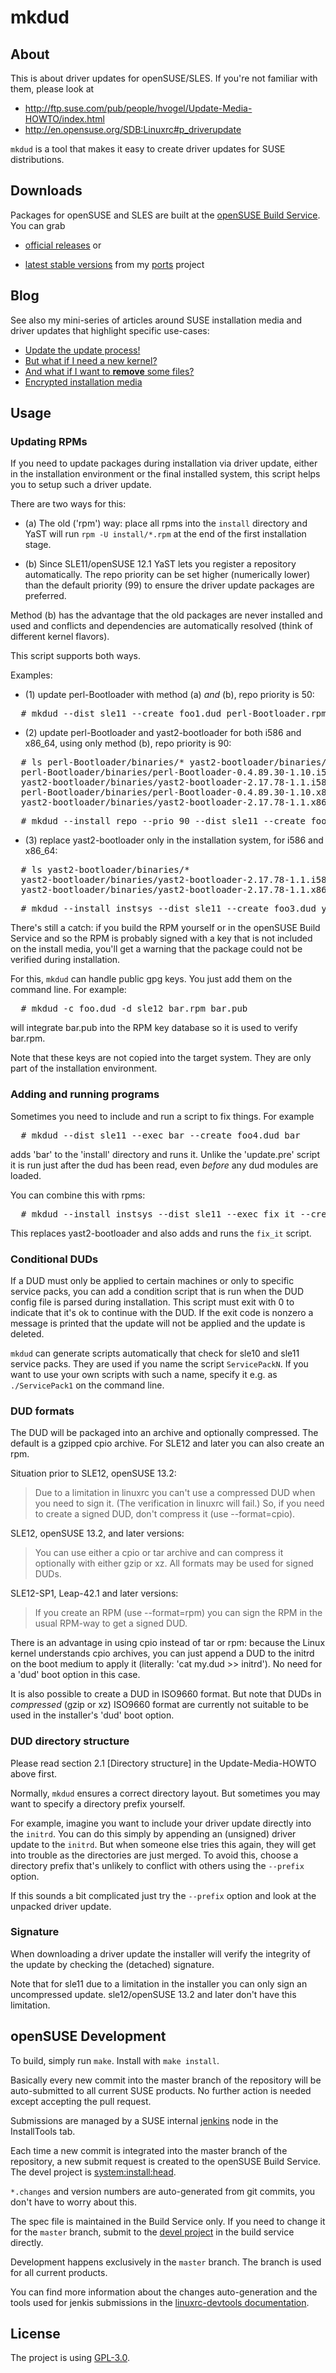 # mkdud

## About

This is about driver updates for openSUSE/SLES. If you're not familiar with them, please look at
- http://ftp.suse.com/pub/people/hvogel/Update-Media-HOWTO/index.html
- http://en.opensuse.org/SDB:Linuxrc#p_driverupdate

`mkdud` is a tool that makes it easy to create driver updates for SUSE distributions.

## Downloads

Packages for openSUSE and SLES are built at the [openSUSE Build Service](https://build.opensuse.org). You can grab

- [official releases](https://software.opensuse.org/package/mkdud) or

- [latest stable versions](https://software.opensuse.org/download/package?project=home:snwint:ports&package=mkdud)
  from my [ports](https://build.opensuse.org/package/show/home:snwint:ports/mkdud) project

## Blog

See also my mini-series of articles around SUSE installation media and driver updates that highlight specific use-cases:

- [Update the update process!](https://lizards.opensuse.org/2017/02/16/fun-things-to-do-with-driver-updates)
- [But what if I need a new kernel?](https://lizards.opensuse.org/2017/03/16/fun-things-to-do-with-driver-updates-2)
- [And what if I want to **remove** some files?](https://lizards.opensuse.org/2017/04/25/fun-things-to-do-with-driver-updates-3)
- [Encrypted installation media](https://lizards.opensuse.org/2017/11/17/encrypted-installation-media)

## Usage

### Updating RPMs

If you need to update packages during installation via driver update, either
in the installation environment or the final installed system, this script
helps you to setup such a driver update.

There are two ways for this:

* (a) The old ('rpm') way: place all rpms into the `install` directory and YaST
  will run `rpm -U install/*.rpm` at the end of the first installation stage.

* (b) Since SLE11/openSUSE 12.1 YaST lets you register a repository automatically.
  The repo priority can be set higher (numerically lower) than the default
  priority (99) to ensure the driver update packages are preferred.

Method (b) has the advantage that the old packages are never installed and
used and conflicts and dependencies are automatically resolved (think of
different kernel flavors).

This script supports both ways.

Examples:

* (1) update perl-Bootloader with method (a) _and_ (b), repo priority is 50:

<pre>
  # mkdud --dist sle11 --create foo1.dud perl-Bootloader.rpm
</pre>

* (2) update perl-Bootloader and yast2-bootloader for both i586 and x86_64, using
  only method (b), repo priority is 90:

<pre>
  # ls perl-Bootloader/binaries/* yast2-bootloader/binaries/*
  perl-Bootloader/binaries/perl-Bootloader-0.4.89.30-1.10.i586.rpm
  yast2-bootloader/binaries/yast2-bootloader-2.17.78-1.1.i586.rpm
  perl-Bootloader/binaries/perl-Bootloader-0.4.89.30-1.10.x86_64.rpm
  yast2-bootloader/binaries/yast2-bootloader-2.17.78-1.1.x86_64.rpm
</pre>

<pre>
  # mkdud --install repo --prio 90 --dist sle11 --create foo2.dud perl-Bootloader/binaries/* yast2-bootloader/binaries/*
</pre>


* (3) replace yast2-bootloader only in the installation system, for i586 and x86_64:

<pre>
  # ls yast2-bootloader/binaries/*
  yast2-bootloader/binaries/yast2-bootloader-2.17.78-1.1.i586.rpm
  yast2-bootloader/binaries/yast2-bootloader-2.17.78-1.1.x86_64.rpm
</pre>

<pre>
  # mkdud --install instsys --dist sle11 --create foo3.dud yast2-bootloader/binaries/*
</pre>

There's still a catch: if you build the RPM yourself or in the openSUSE
Build Service and so the RPM is probably signed with a key that is not included on the
install media, you'll get a warning that the package could not be verified
during installation.

For this, `mkdud` can handle public gpg keys. You just add them on the command
line. For example:

<pre>
  # mkdud -c foo.dud -d sle12 bar.rpm bar.pub
</pre>

will integrate bar.pub into the RPM key database so it is used to verify
bar.rpm.

Note that these keys are not copied into the target system. They are only
part of the installation environment.

### Adding and running programs

Sometimes you need to include and run a script to fix things. For example

<pre>
  # mkdud --dist sle11 --exec bar --create foo4.dud bar
</pre>

adds 'bar' to the 'install' directory and runs it. Unlike the 'update.pre'
script it is run just after the dud has been read, even _before_ any dud
modules are loaded.

You can combine this with rpms:

<pre>
  # mkdud --install instsys --dist sle11 --exec fix_it --create foo5.dud yast2-bootloader/binaries/* fix_it
</pre>

This replaces yast2-bootloader and also adds and runs the `fix_it` script.

### Conditional DUDs

If a DUD must only be applied to certain machines or only to specific
service packs, you can add a condition script that is run when the DUD
config file is parsed during installation. This script must exit with 0 to
indicate that it's ok to continue with the DUD. If the exit code is nonzero
a message is printed that the update will not be applied and the update is
deleted.

`mkdud` can generate scripts automatically that check for sle10 and sle11
service packs. They are used if you name the script `ServicePackN`. If you
want to use your own scripts with such a name, specify it e.g. as
`./ServicePack1` on the command line.

### DUD formats

The DUD will be packaged into an archive and optionally compressed. The
default is a gzipped cpio archive. For SLE12 and later you can also
create an rpm.

Situation prior to SLE12, openSUSE 13.2:

> Due to a limitation in linuxrc you can't use a compressed DUD when you
> need to sign it. (The verification in linuxrc will fail.) So, if you need
> to create a signed DUD, don't compress it (use --format=cpio).

SLE12, openSUSE 13.2, and later versions:

>  You can use either a cpio or tar archive and can compress it optionally
>  with either gzip or xz. All formats may be used for signed DUDs.

SLE12-SP1, Leap-42.1 and later versions:

> If you create an RPM (use --format=rpm) you can sign the RPM in the usual RPM-way
> to get a signed DUD.

There is an advantage in using cpio instead of tar or rpm: because the Linux kernel
understands cpio archives, you can just append a DUD to the initrd on the
boot medium to apply it (literally: 'cat my.dud >> initrd'). No need for a
'dud' boot option in this case.

It is also possible to create a DUD in ISO9660 format. But note that DUDs in
*compressed* (gzip or xz) ISO9660 format are currently not suitable to be
used in the installer's 'dud' boot option.

### DUD directory structure

Please read section 2.1 [Directory structure] in the Update-Media-HOWTO above first.

Normally, `mkdud` ensures a correct directory layout. But sometimes you may
want to specify a directory prefix yourself.

For example, imagine you want to include your driver update directly into
the `initrd`. You can do this simply by appending an (unsigned) driver update
to the `initrd`. But when someone else tries this again, they will get into
trouble as the directories are just merged. To avoid this, choose a
directory prefix that's unlikely to conflict with others using the
`--prefix` option.

If this sounds a bit complicated just try the `--prefix` option and look at
the unpacked driver update.

### Signature

When downloading a driver update the installer will verify the integrity of
the update by checking the (detached) signature.

Note that for sle11 due to a limitation in the installer you can only sign
an uncompressed update. sle12/openSUSE 13.2 and later don't have this
limitation.

## openSUSE Development

To build, simply run `make`. Install with `make install`.

Basically every new commit into the master branch of the repository will be auto-submitted
to all current SUSE products. No further action is needed except accepting the pull request.

Submissions are managed by a SUSE internal [jenkins](https://jenkins.io) node in the InstallTools tab.

Each time a new commit is integrated into the master branch of the repository,
a new submit request is created to the openSUSE Build Service. The devel project
is [system:install:head](https://build.opensuse.org/package/show/system:install:head/mkdud).

`*.changes` and version numbers are auto-generated from git commits, you don't have to worry about this.

The spec file is maintained in the Build Service only. If you need to change it for the `master` branch,
submit to the
[devel project](https://build.opensuse.org/package/show/system:install:head/mkdud)
in the build service directly.

Development happens exclusively in the `master` branch. The branch is used for all current products.

You can find more information about the changes auto-generation and the
tools used for jenkis submissions in the [linuxrc-devtools
documentation](https://github.com/openSUSE/linuxrc-devtools#opensuse-development).

## License

The project is using [GPL-3.0](https://opensource.org/licenses/GPL-3.0).
